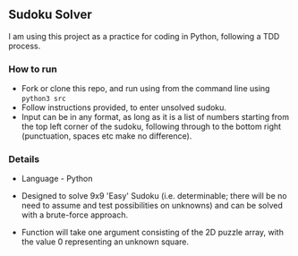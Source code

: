 ## Sudoku Solver

I am using this project as a practice for coding in Python, following a TDD process.

### How to run

- Fork or clone this repo, and run using from the command line using ```python3 src```
- Follow instructions provided, to enter unsolved sudoku.
- Input can be in any format, as long as it is a list of numbers starting from the top left corner of the sudoku, following through to the bottom right (punctuation, spaces etc make no difference).

### Details
- Language - Python

- Designed to solve 9x9 'Easy' Sudoku (i.e. determinable; there will be no need to assume and test possibilities on unknowns) and can be solved with a brute-force approach.

- Function will take one argument consisting of the 2D puzzle array, with the value 0 representing an unknown square.
